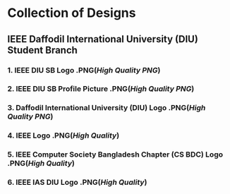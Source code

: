 # Collection of Designs <br>
## IEEE Daffodil International University (DIU) Student Branch <br>
### <b>1. IEEE DIU SB Logo .PNG(<i>High Quality PNG</i>)</b> <br>
### <b>2. IEEE DIU SB Profile Picture .PNG(<i>High Quality PNG</i>)</b> <br>
### <b>3. Daffodil International University (DIU) Logo .PNG(<i>High Quality PNG</i>)</b> <br>
### <b>4. IEEE Logo .PNG(<i>High Quality</i>)</b> <br>
### <b>5. IEEE Computer Society Bangladesh Chapter (CS BDC) Logo .PNG(<i>High Quality</i>)</b> <br>
### <b>6. IEEE IAS DIU Logo .PNG(<i>High Quality</i>)</b> <br>
